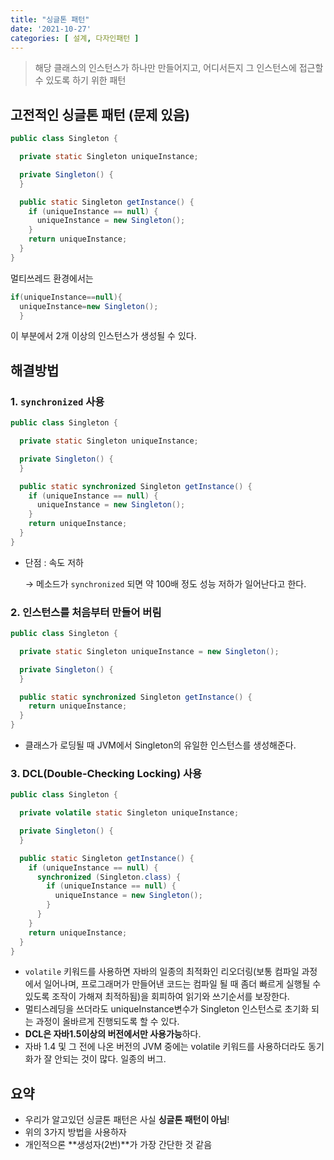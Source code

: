 ```yaml
---
title: "싱글톤 패턴"
date: '2021-10-27'
categories: [ 설계, 다자인패턴 ]
---
```



> 해당 클래스의 인스턴스가 하나만 만들어지고,
> 어디서든지 그 인스턴스에 접근할 수 있도록 하기 위한 패턴
>

## 고전적인 싱글톤 패턴 (문제 있음)

```java
public class Singleton {

  private static Singleton uniqueInstance;

  private Singleton() {
  }

  public static Singleton getInstance() {
    if (uniqueInstance == null) {
      uniqueInstance = new Singleton();
    }
    return uniqueInstance;
  }
}
```

멀티쓰레드 환경에서는

```java
if(uniqueInstance==null){
  uniqueInstance=new Singleton();
  }
```

이 부분에서 2개 이상의 인스턴스가 생성될 수 있다.

## 해결방법

### 1. `synchronized` 사용

```java
public class Singleton {

  private static Singleton uniqueInstance;

  private Singleton() {
  }

  public static synchronized Singleton getInstance() {
    if (uniqueInstance == null) {
      uniqueInstance = new Singleton();
    }
    return uniqueInstance;
  }
}
```

- 단점 : 속도 저하

  → 메소드가  `synchronized` 되면 약 100배 정도 성능 저하가 일어난다고 한다.

### 2. 인스턴스를 처음부터 만들어 버림

```java
public class Singleton {

  private static Singleton uniqueInstance = new Singleton();

  private Singleton() {
  }

  public static synchronized Singleton getInstance() {
    return uniqueInstance;
  }
}
```

- 클래스가 로딩될 때 JVM에서 Singleton의 유일한 인스턴스를 생성해준다.

### 3. DCL(Double-Checking Locking) 사용

```java
public class Singleton {

  private volatile static Singleton uniqueInstance;

  private Singleton() {
  }

  public static Singleton getInstance() {
    if (uniqueInstance == null) {
      synchronized (Singleton.class) {
        if (uniqueInstance == null) {
          uniqueInstance = new Singleton();
        }
      }
    }
    return uniqueInstance;
  }
}
```

- `volatile` 키워드를 사용하면 자바의 일종의 최적화인 리오더링(보통 컴파일 과정에서 일어나며, 프로그래머가 만들어낸 코드는 컴파일 될 때 좀더 빠르게 실행될 수 있도록 조작이 가해져 최적하됨)을 회피하여
  읽기와 쓰기순서를 보장한다.
- 멀티스레딩을 쓰더라도 uniqueInstance변수가 Singleton 인스턴스로 초기화 되는 과정이 올바르게 진행되도록 할 수 있다.
- **DCL은 자바1.5이상의 버전에서만 사용가능**하다.
- 자바 1.4 및 그 전에 나온 버전의 JVM 중에는 volatile 키워드를 사용하더라도 동기화가 잘 안되는 것이 많다. 일종의 버그.

## 요약

- 우리가 알고있던 싱글톤 패턴은 사실 **싱글톤 패턴이 아님**!
- 위의 3가지 방법을 사용하자
- 개인적으론 **생성자(2번)**가 가장 간단한 것 같음
